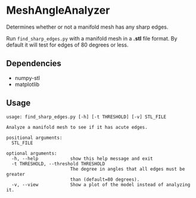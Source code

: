 # MeshAngleAnalyzer
Determines whether or not a manifold mesh has any sharp edges.

Run `find_sharp_edges.py` with a manifold mesh in a **.stl** file format.
By default it will test for edges of 80 degrees or less.

## Dependencies
- numpy-stl
- matplotlib

## Usage
```
usage: find_sharp_edges.py [-h] [-t THRESHOLD] [-v] STL_FILE

Analyze a manifold mesh to see if it has acute edges.

positional arguments:
  STL_FILE

optional arguments:
  -h, --help            show this help message and exit
  -t THRESHOLD, --threshold THRESHOLD
                        The degree in angles that all edges must be greater
                        than (default=80 degrees).
  -v, --view            Show a plot of the model instead of analyzing it.
```
